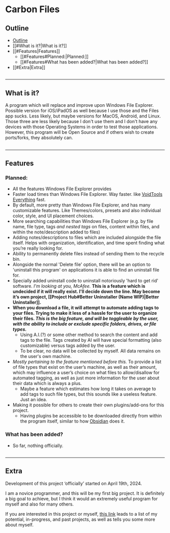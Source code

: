 # Carbon Files

## Outline

- [Outline](Outline)
- [[#What is it?|What is it?]]
- [[#Features|Features]]
	- [[#Features#Planned:|Planned:]]
	- [[#Features#What has been added?|What has been added?]]
- [[#Extra|Extra]]

##
***

## What is it?

A program which will replace and improve upon Windows File Explorer. Possible version for iOS/iPadOS as well because I use those and the Files app sucks. Less likely, but maybe versions for MacOS, Android, and Linux. Those three are less likely because I don't use them and I don't have any devices with those Operating Systems in order to test those applications. However, this program will be Open Source and if others wish to create ports/forks, they absolutely can.

##
***

## Features

### Planned:
- All the features Windows File Explorer provides
- Faster load times than Windows File Explorer. Way faster. like [VoidTools Everything](https://www.voidtools.com/) fast.
- By default, more pretty than Windows File Explorer, and has many customizable features. Like Themes/colors, presets and also individual color, style, and UI placement choices.
- More searching capabilities than Windows File Explorer (e.g. by file name, file type, tags *and nested tags* on files, content within files, and within the note/description added to files)
- Adding notes/descriptions to files which are included alongside the file itself. Helps with organization, identification, and time spent finding what you’re really looking for.
- Ability to permanently delete files instead of sending them to the recycle bin.
- Alongside the normal 'Delete file' option, there will be an option to 'uninstall this program' on applications it is able to find an uninstall file for.
- Specially added uninstall code to uninstall notoriously 'hard to get rid' software. *I'm looking at you, McAfee.* **This is a feature which is undecided if it will really exist. I'll decide down the line. May become it’s own project, [[Project Hub#Better Uninstaller (Name WIP)|Better Uninstaller]].**
- **When you download a file, it will attempt to automate adding tags to your files. Trying to make it less of a hassle for the user to organize their files. *This is the big feature, and will be toggleable by the user, with the ability to include or exclude specific folders, drives, or file types.***
	- Using A.I.(?) or some other method to search the content and add tags to the file. Tags created by AI will have special formatting (also customizable) versus tags added by the user.
	- To be clear, no data will be collected by myself. All data remains on the user's own machine.
- *Mostly pertaining to the feature mentioned before this.* To provide a list of file types that exist on the user’s machine, as well as their amount, which may influence a user’s choice on what files to allow/disallow for automated tagging, as well as just more information for the user about their data which is always a plus.
	- Maybe a feature which estimates how long it takes on average to add tags to such file types, but this sounds like a useless feature. Just an idea.
- Making it possible for others to create their own plugins/add-ons for this project.
	- Having plugins be accessible to be downloaded directly from within the program itself, similar to how [Obsidian](https:www.obsidian.md) does it.

### What has been added?

- So far, nothing officially.

##
***

## Extra

Development of this project ‘officially’ started on April 19th, 2024.

I am a novice programmer, and this will be my first big project. It is definitely a big goal to achieve, but I think it would an extremely useful program for myself and also for many others.

If you are interested in this project or myself, [this link](https://share.note.sx/6eoub87y#wfAxfTvfvyOwSUxJo33J/Jojunh4U5dmOHsLA8jq+eM) leads to a list of my potential, in-progress, and past projects, as well as tells you some more about myself.
